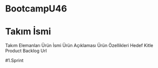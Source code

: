 # BootcampU46
# Takım İsmi
Takım Elemanları
Ürün İsmi
Ürün Açıklaması
Ürün Özellikleri
Hedef Kitle
Product Backlog Url

#1.Sprint
